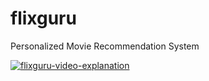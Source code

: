 # flixguru
Personalized Movie Recommendation System

[![flixguru-video-explanation](https://img.youtube.com/vi/ywsag4Do_B4/0.jpg)](https://www.youtube.com/watch?v=ywsag4Do_B4)
